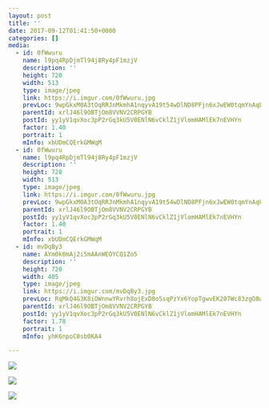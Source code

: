 ```yaml
---
layout: post
title: '' 
date: 2017-09-12T01:41:50+0000 
categories: [] 
media:
  - id: 0fWwuru
    name: l9pq4RpDjmTl94j8Ry4pF1mzjV
    description: ''   
    height: 720
    width: 513
    type: image/jpeg
    link: https://i.imgur.com/0fWwuru.jpg
    prevLoc: 9wpGkxM0A3tOqRRJnMkmhA1nqyvA19t54wDlND8PFjn6xJwEW0tqmYnAqPqMuAGo2Eq18ZS41W0N5ZGwcor2JwqnPXCjK99Ej8r7s8kXXWLP22tr5V3yog6KsQW8GNl9QAt86YOm0LwzS020VpgjMjUQ5Vxy9W7YINEGm9RRZnS7kgP6ZwwpT9gYk59YXQivDLnR0n0WTv7K2W7LYgSYGBG5k8wvsAjXyEBr7gSP89qkqLrLUroEKQDEzBSgXqzJN7Y9
    parentId: xrlJ46l9OBTjOm8VVNV2CRPGYB
    postId: yy1yV1qvXoc3pP2rGq3kU5V0ENlN6vCklZ1jVlomHAMlEk7nEVHYn
    factor: 1.40
    portrait: 1
    mInfo: xbUDmCQErkGMWqM
  - id: 0fWwuru
    name: l9pq4RpDjmTl94j8Ry4pF1mzjV
    description: ''   
    height: 720
    width: 513
    type: image/jpeg
    link: https://i.imgur.com/0fWwuru.jpg
    prevLoc: 9wpGkxM0A3tOqRRJnMkmhA1nqyvA19t54wDlND8PFjn6xJwEW0tqmYnAqPqMuAGo2Eq18ZS41W0N5ZGwcor2JwqnPXCjK99Ej8r7s8kXXWLP22tr5V3yog6KsQW8GNl9QAt86YOm0LwzS020VpgjMjUQ5Vxy9W7YINEGm9RRZnS7kgP6ZwwpT9gYk59YXQivDLnR0n0WTv7K2W7LYgSYGBG5k8wvsAjXyEBr7gSP89qkqLrLUroEKQDEzBSgXqzJN7Y9
    parentId: xrlJ46l9OBTjOm8VVNV2CRPGYB
    postId: yy1yV1qvXoc3pP2rGq3kU5V0ENlN6vCklZ1jVlomHAMlEk7nEVHYn
    factor: 1.40
    portrait: 1
    mInfo: xbUDmCQErkGMWqM
  - id: mvDqBy3
    name: AYm0k6mAj2i5mAAnWEOYCQ1Zo5
    description: ''   
    height: 720
    width: 405
    type: image/jpeg
    link: https://i.imgur.com/mvDqBy3.jpg
    prevLoc: RqMkQ4G3K8iOWnnwYRvrh8ojExD8o5sqPzYx6YopTgwvEK207Wc83zgO8wzVijo04G8wPPSQNp8X5zzGI767Z5nyqVhP51BJY3XVun1PDMGzKYiVL0WB3rEviG6WKzZyR5inrPXvJzYviRnqxo21MvUo47Vy5xPKTZJ0P5wAkkt39WA3YlgncVvP8g91nACQNOB451rguB0yrq158MI1D6rGAJoJcqZzwpmmRKFELDW1j8k1cgWR107M8yuDwG8wrlXKSy8E
    parentId: xrlJ46l9OBTjOm8VVNV2CRPGYB
    postId: yy1yV1qvXoc3pP2rGq3kU5V0ENlN6vCklZ1jVlomHAMlEk7nEVHYn
    factor: 1.78
    portrait: 1
    mInfo: yhK6npoC0sb0KA4

---
```





[//]: #media:  
<a href="https://i.imgur.com/0fWwuru.jpg"><img class="postImage" src="https://i.imgur.com/0fWwuruh.jpg" />  
</a>    

<a href="https://i.imgur.com/0fWwuru.jpg"><img class="postImage" src="https://i.imgur.com/0fWwuruh.jpg" />  
</a>    

<a href="https://i.imgur.com/mvDqBy3.jpg"><img class="postImage" src="https://i.imgur.com/mvDqBy3h.jpg" />  
</a>   

